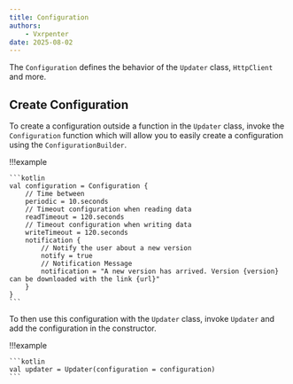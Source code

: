 ```yaml
---
title: Configuration
authors:
    - Vxrpenter
date: 2025-08-02
---
```


The `Configuration` defines the behavior of the `Updater` class, `HttpClient` and more.

## Create Configuration

To create a configuration outside a function in the `Updater` class,
invoke the `Configuration` function which will allow you to easily create a configuration using the `ConfigurationBuilder`.

!!!example

    ```kotlin
    val configuration = Configuration {
        // Time between
        periodic = 10.seconds
        // Timeout configuration when reading data
        readTimeout = 120.seconds
        // Timeout configuration when writing data
        writeTimeout = 120.seconds
        notification {
            // Notify the user about a new version
            notify = true
            // Notification Message
            notification = "A new version has arrived. Version {version} can be downloaded with the link {url}"
        }
    }
    ```

To then use this configuration with the `Updater` class, invoke `Updater` and add the configuration in the constructor.

!!!example

    ```kotlin
    val updater = Updater(configuration = configuration)
    ```
